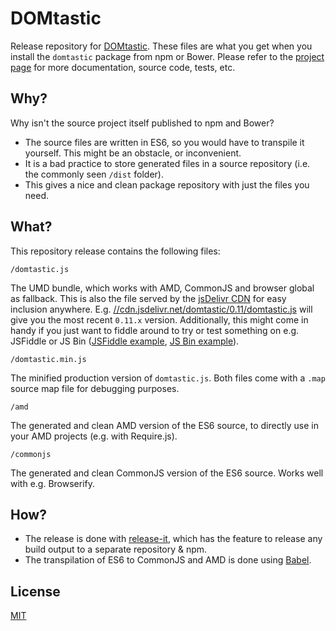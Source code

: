 # DOMtastic

Release repository for [DOMtastic](https://domtastic.js.org). These files are what you get when you install the `domtastic` package from npm or Bower. Please refer to the [project page](https://domtastic.js.org) for more documentation, source code, tests, etc.

## Why?

Why isn't the source project itself published to npm and Bower?

* The source files are written in ES6, so you would have to transpile it yourself. This might be an obstacle, or inconvenient.
* It is a bad practice to store generated files in a source repository (i.e. the commonly seen `/dist` folder).
* This gives a nice and clean package repository with just the files you need.

## What?

This repository release contains the following files:

`/domtastic.js`

The UMD bundle, which works with AMD, CommonJS and browser global as fallback. This is also the file served by the [jsDelivr CDN](http://www.jsdelivr.com/) for easy inclusion anywhere. E.g. [//cdn.jsdelivr.net/domtastic/0.11/domtastic.js](https:////cdn.jsdelivr.net/domtastic/0.11/domtastic.js) will give you the most recent `0.11.x` version. Additionally, this might come in handy if you just want to fiddle around to try or test something on e.g. JSFiddle or JS Bin ([JSFiddle example](http://jsfiddle.net/56r00faz/), [JS Bin example](http://jsbin.com/huhixolabo/1/edit?html,js,output)).

`/domtastic.min.js`

The minified production version of `domtastic.js`. Both files come with a `.map` source map file for debugging purposes.

`/amd`

The generated and clean AMD version of the ES6 source, to directly use in your AMD projects (e.g. with Require.js).

`/commonjs`

The generated and clean CommonJS version of the ES6 source. Works well with e.g. Browserify.

## How?

* The release is done with [release-it](https://github.com/webpro/release-it), which has the feature to release any build output to a separate repository & npm.
* The transpilation of ES6 to CommonJS and AMD is done using [Babel](https://babeljs.io).

## License

[MIT](http://webpro.mit-license.org)

